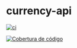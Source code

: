 # currency-api

[![ci](https://github.com/kirmayrcosta/currency-api/actions/workflows/build.yml/badge.svg)](https://github.com/kirmayrcosta/currency-api/actions/workflows/build.yml)

[![Cobertura de código](https://codecov.io/github/kirmayrcosta/currency-api/graph/badge.svg?token=PMRG48CYZT)](https://codecov.io/github/kirmayrcosta/currency-api)